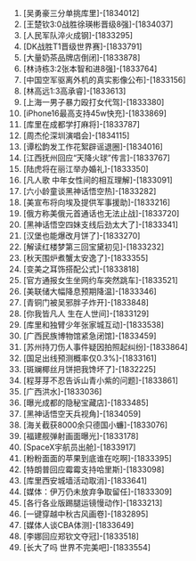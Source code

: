 
1. [吴勇豪三分单挑库里]-[1834012]
1. [王楚钦3:0战胜徐瑛彬晋级8强]-[1834037]
1. [人民军队淬火成钢]-[1833295]
1. [DK战胜T1晋级世界赛]-[1833791]
1. [大量奶茶品牌店倒闭]-[1833878]
1. [林诗栋3:2张本智和进8强]-[1833764]
1. [中国空军驱离外机的真实影像公布]-[1833156]
1. [林高远1:3高承睿]-[1833613]
1. [上海一男子暴力殴打女代驾]-[1833380]
1. [iPhone16最高支持45w快充]-[1833869]
1. [库里在成都学打麻将]-[1833787]
1. [周杰伦深圳演唱会]-[1834115]
1. [谭松韵发工作花絮辟谣退圈]-[1834016]
1. [江西抚州回应“天降火球”传言]-[1833767]
1. [陆虎将在丽江举办婚礼]-[1833350]
1. [凡人歌 中年女性间的相互理解]-[1833091]
1. [六小龄童谈黑神话悟空热]-[1833282]
1. [美宣布将向埃及提供军事援助]-[1833216]
1. [俄方称美俄元首通话也无法止战]-[1833720]
1. [黑神话悟空四妹支线后劲太大了]-[1833341]
1. [汉堡也能爆改月饼了]-[1833270]
1. [解读红楼梦第三回宝黛初见]-[1833232]
1. [秋天围炉煮蟹太安逸了]-[1833355]
1. [变美之耳饰搭配公式]-[1833818]
1. [官方通报女生坐网约车突然跳车]-[1833521]
1. [美联储大幅降息预期降温]-[1833346]
1. [青铜门被吴邪胖子炸开]-[1833848]
1. [你我皆凡人 生在人世间]-[1833129]
1. [库里和独臂少年张家城互动]-[1833538]
1. [广西民族博物馆紧急闭馆]-[1833459]
1. [苏州持刀伤人事件疑因拍照起纠纷]-[1833864]
1. [国足出线预测概率仅0.3%]-[1833161]
1. [斑斓椰丝月饼把我馋坏了]-[1832225]
1. [程芽芽不忍告诉山青小紫的问题]-[1833861]
1. [广西洪水]-[1833036]
1. [曝光成都的隐秘宝藏店]-[1833485]
1. [黑神话悟空天兵视角]-[1834059]
1. [海关截获8000余只德国小蠊]-[1833076]
1. [福建舰弹射画面曝光]-[1833178]
1. [SpaceX宇航员出舱]-[1833917]
1. [粉粉面面的苹果到底谁在吃啊]-[1833395]
1. [特朗普回应霉霉支持哈里斯]-[1833098]
1. [库里西安城墙活动取消]-[1833641]
1. [媒体：伊万仍未放弃争取留任]-[1833309]
1. [各行各业版踢腿运镜慢动作]-[1833213]
1. [一键穿越中秋古风画卷]-[1832895]
1. [媒体人谈CBA体测]-[1833649]
1. [李娜回应郑钦文夺冠]-[1833518]
1. [长大了吗 世界不完美吧]-[1833554]